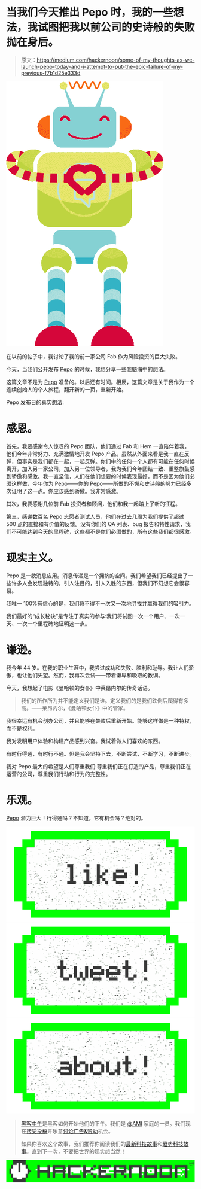 # 当我们今天推出 Pepo 时，我的一些想法，我试图把我以前公司的史诗般的失败抛在身后。

> 原文：<https://medium.com/hackernoon/some-of-my-thoughts-as-we-launch-pepo-today-and-i-attempt-to-put-the-epic-failure-of-my-previous-f7b1d25e333d>

![](img/c6ec26d0d87571f496a04c4c28fa619c.png)

在以前的帖子中，我讨论了我的前一家公司 Fab 作为风险投资的巨大失败。

今天，当我们公开发布 [Pepo](http://pepo.com) 的时候，我想分享一些我脑海中的想法。

这篇文章不是为 [Pepo](https://hackernoon.com/tagged/pepo) 准备的。以后还有时间。相反，这篇文章是关于我作为一个连续创始人的个人旅程，翻开新的一页，重新开始。

Pepo 发布日的真实想法:

# **感恩。**

首先，我要感谢令人惊叹的 Pepo 团队，他们通过 Fab 和 Hem 一直陪伴着我，他们今年非常努力、充满激情地开发 Pepo 产品。虽然从外面来看是我一直在反弹，但事实是我们都在一起，一起反弹。你们中的任何一个人都有可能在任何时候离开，加入另一家公司，加入另一位领导者，我为我们今年团结一致、重整旗鼓感到骄傲和感激。我一直坚信，人们在他们想要的时候表现最好，而不是因为他们必须这样做，今年你为 Pepo——你的 Pepo——所做的不懈和史诗般的努力已经多次证明了这一点。你应该感到骄傲。我非常感激。

其次，我要感谢几位前 Fab 投资者和顾问，他们和我一起踏上了新的征程。

第三，感谢数百名 Pepo 志愿者测试人员，他们在过去几周为我们提供了超过 500 点的直接和有价值的反馈。没有你们的 QA 列表、bug 报告和特性请求，我们不可能达到今天的里程碑，这些都不是你们必须做的，所有这些我们都很感激。

# **现实主义。**

Pepo 是一款消息应用。消息传递是一个拥挤的空间。我们希望我们已经提出了一些许多人会发现独特的，引人注目的，引人入胜的东西，但我们不幻想它会很容易。

我唯一 100%有信心的是，我们将不得不一次又一次地寻找并赢得我们的吸引力。

我们最好的“成长秘诀”是专注于真实的参与:我们将试图一次一个用户、一次一天、一次一个里程碑地证明这一点。

# **谦逊。**

我今年 44 岁。在我的职业生涯中，我尝过成功和失败、胜利和耻辱。我让人们骄傲，也让他们失望。然而，我再次尝试——带着谦卑和吸取的教训。

今天，我想起了电影《曼哈顿的女仆》中莱昂内尔的传奇话语。

> 我们的所作所为并不能定义我们是谁。定义我们的是我们跌倒后爬得有多高。——莱昂内尔，《曼哈顿女仆》中的管家。

我很幸运有机会创办公司，并且能够在失败后重新开始。能够这样做是一种特权，而不是权利。

我对发明用户体验和构建产品感到兴奋。我试着做人们喜欢的东西。

有时行得通，有时行不通。但是我会坚持下去，不断尝试，不断学习，不断进步。

我对 Pepo 最大的希望是人们尊重我们:尊重我们正在打造的产品，尊重我们正在运营的公司，尊重我们行动和行为的完整性。

# 乐观。

[Pepo](http://pepo.com) 潜力巨大！行得通吗？不知道。它有机会吗？绝对的。

[![](img/50ef4044ecd4e250b5d50f368b775d38.png)](http://bit.ly/HackernoonFB)[![](img/979d9a46439d5aebbdcdca574e21dc81.png)](https://goo.gl/k7XYbx)[![](img/2930ba6bd2c12218fdbbf7e02c8746ff.png)](https://goo.gl/4ofytp)

> [黑客中午](http://bit.ly/Hackernoon)是黑客如何开始他们的下午。我们是 [@AMI](http://bit.ly/atAMIatAMI) 家庭的一员。我们现在[接受投稿](http://bit.ly/hackernoonsubmission)并乐意[讨论广告&赞助](mailto:partners@amipublications.com)机会。
> 
> 如果你喜欢这个故事，我们推荐你阅读我们的[最新科技故事](http://bit.ly/hackernoonlatestt)和[趋势科技故事](https://hackernoon.com/trending)。直到下一次，不要把世界的现实想当然！

[![](img/be0ca55ba73a573dce11effb2ee80d56.png)](https://goo.gl/Ahtev1)